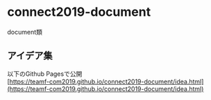 # connect2019-document
document類

## アイデア集  
以下のGithub Pagesで公開  
[https://teamf-com2019.github.io/connect2019-document/idea.html](https://teamf-com2019.github.io/connect2019-document/idea.html)
